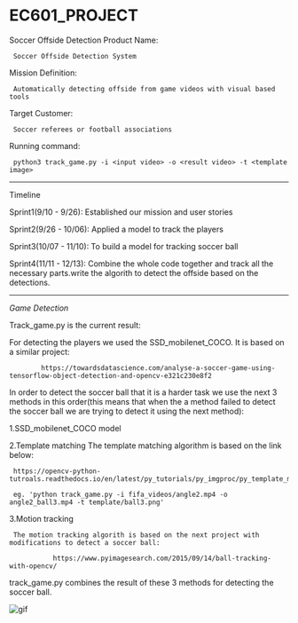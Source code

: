 # EC601_PROJECT
Soccer Offside Detection
Product Name: 

     Soccer Offside Detection System
     
Mission Definition:

     Automatically detecting offside from game videos with visual based tools
     
Target Customer: 

     Soccer referees or football associations
     
Running command:
     
     python3 track_game.py -i <input video> -o <result video> -t <template image>
     
     

     

------------------------------------------------------------------------------------------
Timeline

Sprint1(9/10 - 9/26): Established our mission and user stories

Sprint2(9/26 - 10/06): Applied a model to track the players

Sprint3(10/07 - 11/10): To build a model for tracking soccer ball

Sprint4(11/11 - 12/13): Combine the whole code together and track all the necessary parts.write the algorith to detect the offside based on the detections.


------------------------------------------------------------------------------------------
*Game Detection*

Track_game.py is the current result:

For detecting the players we used the SSD_mobilenet_COCO. It is based on a similar project:

            https://towardsdatascience.com/analyse-a-soccer-game-using-tensorflow-object-detection-and-opencv-e321c230e8f2
            

In order to detect the soccer ball that it is a harder task we use the next 3 methods in this order(this means that when the a method failed to detect the soccer ball we are trying to detect it using the next method):

1.SSD_mobilenet_COCO model

2.Template matching
The template matching algorithm is based on the link below:
     
     https://opencv-python-tutroals.readthedocs.io/en/latest/py_tutorials/py_imgproc/py_template_matching/py_template_matching.html
     
     eg. 'python track_game.py -i fifa_videos/angle2.mp4 -o angle2_ball3.mp4 -t template/ball3.png'

3.Motion tracking

     The motion tracking algorith is based on the next project with modifications to detect a soccer ball:
     
               https://www.pyimagesearch.com/2015/09/14/ball-tracking-with-opencv/

track_game.py combines the result of these 3 methods for detecting the soccer ball.

![gif](https://github.com/emanuelalkobi/EC601_PROJECT/blob/master/results/gif.gif)

